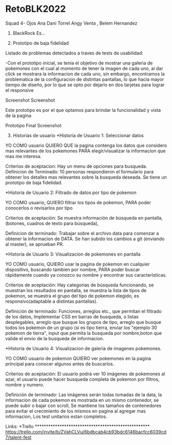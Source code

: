 # RetoBLK2022
 Squad 4- Ojos
Ana 
Dani Torrel 
Angy Venta ,
Belem Hernandez

1. BlackRock
Es...

2. Prototipo de baja fidelidad


Listado de problemas detectados a traves de tests de usabilidad:

-Con el prototipo inicial, se tenia el objetivo de mostrar una galeria de pokemones con el cual al momento de tener la imagen de cada uno, al dar click se mostrara la informacion de cada uno, sin embargo, encontramos la problematica de la configuracion de distintas pantallas, lo que hacia mayor tiempo de diseño, por lo que se opto por dejarlo en dos tarjetas para lograr el responsive

Screenshot Screenshot

Este prototipo es por el que optamos para brindar la funcionalidad y vista de la pagina

Prototipo Final
Screenshot

3. Historias de usuario
*Historia de Usuario 1: Seleccionar datos

YO COMO usuario QUIERO QUE la pagina contenga los datos que considero mas relevantes de los pokemones PARA elegir/visualizar la informacion que mas me interesa.

Criterios de aceptacion: Hay un menu de opciones para busqueda. Definicion de Terminado: 10 personas respondieron el formulario para obtener los detalles mas relevantes sobre la busqueda deseada. Se tiene un prototipo de baja fidelidad.

*Historia de Usuario 2: Filtrado de datos por tipo de pokemon

YO COMO usuario, QUIERO filtrar los tipos de pokemon, PARA poder conocerlos o revisarlos por tipo

Criterios de aceptación: Se muestra información de búsqueda en pantalla, (botones, cuadros de texto para búsqueda),

Definicion de terminado: Trabajar sobre el archivo data para comenzar a obtener la informacion de DATA. Se han subido los cambios a git (enviando al master), se aprueban PR.

*Historia de Usuario 3: Visualizacion de pokemones en pantalla

YO COMO usuario, QUIERO usar la pagina de pokemon en cualquier dispositivo, buscando tambien por nombre, PARA poder buscar rápidamente cuando ya conozco su nombre y encontrar sus características.

Criterios de aceptación: Hay categorias de búsqueda funcionando, se muestran los resultados en pantalla, se muestra la lista de tipos de pokemon, se muestra el grupo del tipo de pokemon elegido, es responsivo(adaptable a distintas pantallas).

Definición de terminado: Funciones, arreglos etc., que permitan el filtrado de los datos, Implementar CSS en barras de busqueda, o listas desplegables, arreglo que busque los grupos de tipo, arreglo que busque todos los pokemon de un grupo (si es tipo tierra, enviar los "ejemplo 30 pokemon de tierra", input que permita la busqueda por nombre,boton que valide el envio de la busqueda de informacion.

*Historia de Usuario 4: Visualizacion de galeria de imagenes pokemones.

YO COMO usuario de pokemon QUIERO ver pokemones en la pagina principal para conocer algunos antes de buscarlos.

Criterios de aceptación: El usuario podrá ver 10 imágenes de pokemones al azar, el usuario puede hacer busqueda completa de pokemon por filtros, nombre y numero.

Definición de terminado: Las imágenes serán todas tomadas de la data, la informacion de cada pokemon es mostrada en un mismo contenedor, se puede subir o bajar con scroll, Se mantiene los tamaños de contenedores para evitar el crecimiento de los mismos en pagina al agregar mas informacion, Los test unitarios estan completos.

Links:
*Trello ***************************************************
https://trello.com/invite/b/ZVahCLVu/6bdbcab4cb93bdc6146bacfcc6039cd7/talent-fest
